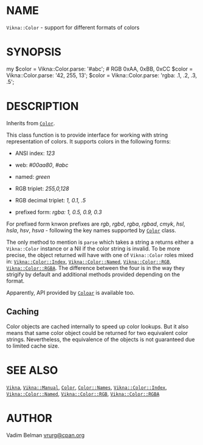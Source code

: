NAME
====



`Vikna::Color` - support for different formats of colors

SYNOPSIS
========



my $color = Vikna::Color.parse: '#abc'; # RGB 0xAA, 0xBB, 0xCC $color = Vikna::Color.parse: '42, 255, 13'; $color = Vikna::Color.parse: 'rgba: .1, .2, .3, .5';

DESCRIPTION
===========



Inherits from [`Color`](https://modules.raku.org/dist/Color).

This class function is to provide interface for working with string representation of colors. It supports colors in the following forms:

  * ANSI index: *123*

  * web: *#00aa80*, *#abc*

  * named: *green*

  * RGB triplet: *255,0,128*

  * RGB decimal triplet: *1, 0.1, .5*

  * prefixed form: *rgba: 1, 0.5, 0.9, 0.3*

For prefixed form knwon prefixes are *rgb*, *rgbd*, *rgba*, *rgbad*, *cmyk*, *hsl*, *hsla*, *hsv*, *hsva* - following the key names supported by [`Color`](https://modules.raku.org/dist/Color) class.

The only method to mention is `parse` which takes a string a returns either a `Vikna::Color` instance or a Nil if the color string is invalid. To be more precise, the object returned will have with one of `Vikna::Color` roles mixed in: [`Vikna::Color::Index`](https://github.com/vrurg/raku-Vikna/blob/v0.0.1/docs/md/Vikna/Color/Index.md), [`Vikna::Color::Named`](https://github.com/vrurg/raku-Vikna/blob/v0.0.1/docs/md/Vikna/Color/Named.md), [`Vikna::Color::RGB`](https://github.com/vrurg/raku-Vikna/blob/v0.0.1/docs/md/Vikna/Color/RGB.md), [`Vikna::Color::RGBA`](https://github.com/vrurg/raku-Vikna/blob/v0.0.1/docs/md/Vikna/Color/RGBA.md). The difference between the four is in the way they strigify by default and additional methods provided depending on the format.

Apparently, API provided by [`Coloar`](https://modules.raku.org/dist/Coloar) is available too.

Caching
-------

Color objects are cached internally to speed up color lookups. But it also means that same color object could be returned for two equivalent color strings. Nevertheless, the equivalence of the objects is not guaranteed due to limited cache size.

SEE ALSO
========

[`Vikna`](https://github.com/vrurg/raku-Vikna/blob/v0.0.1/docs/md/Vikna.md), [`Vikna::Manual`](https://github.com/vrurg/raku-Vikna/blob/v0.0.1/docs/md/Vikna/Manual.md), [`Color`](https://modules.raku.org/dist/Color), [`Color::Names`](https://modules.raku.org/dist/Color::Names), [`Vikna::Color::Index`](https://github.com/vrurg/raku-Vikna/blob/v0.0.1/docs/md/Vikna/Color/Index.md), [`Vikna::Color::Named`](https://github.com/vrurg/raku-Vikna/blob/v0.0.1/docs/md/Vikna/Color/Named.md), [`Vikna::Color::RGB`](https://github.com/vrurg/raku-Vikna/blob/v0.0.1/docs/md/Vikna/Color/RGB.md), [`Vikna::Color::RGBA`](https://github.com/vrurg/raku-Vikna/blob/v0.0.1/docs/md/Vikna/Color/RGBA.md)

AUTHOR
======



Vadim Belman <vrurg@cpan.org>

